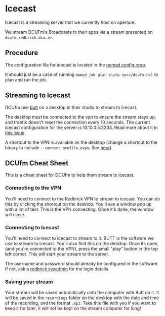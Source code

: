 # Icecast

Icecast is a streaming server that we currently host on aperture.

We stream DCUFm's Broadcasts to their apps via a stream presented on `dcufm.redbrick.dcu.ie`.

## Procedure

The configuration file for icecast is located in the [nomad config repo](https://github.com/redbrick/nomad).

It should just be a case of running `nomad job plan clubs-socs/dcufm.hcl` to plan and run the job.

## Streaming to Icecast

DCUfm use [butt](https://danielnoethen.de/butt/) on a desktop in their studio to stream to Icecast.

The desktop must be connected to the vpn to ensure the stream stays up, and traefik doesn't reset the connection every
10 seconds. The current icecast configuration for the server is 10.10.0.5:2333. Read more about it in [this issue](https://github.com/redbrick/issue-tracker/issues/4).

A shortcut to the VPN is available on the desktop (change a shortcut to the binary to include `--connect profile.ovpn`.
See [here](https://munkjensen.net/wiki/index.php/Connect_OpenVPN_on_Windows_startup)).

## DCUfm Cheat Sheet

This is a cheat sheet for DCUfm to help them stream to icecast.

### Connecting to the VPN

You'll need to connect to the Redbrick VPN to stream to icecast. You can do this by clicking the shortcut on the desktop.
You'll see a window pop up with a lot of text. This is the VPN connecting. Once it's done, the window will close.

### Connecting to Icecast

You'll need to connect to icecast to stream to it. BUTT is the software we use to stream to icecast. You'll also find this
on the desktop. Once its open, (and you're connected to the VPN), press the small "play" button in the top left corner. This
will start your stream to the server.

The username and password should already be configured in the software. If not, ask a [redbrick sysadmin](../../contact)
for the login details.

### Saving your stream

Your stream will be saved automatically onto the computer with Butt on it. It will be saved in the `recordings` folder
on the desktop with the date and time of the recording, and the format `.mp3`. Take this file with you if you want to keep
it for later, it will not be kept on the stream computer for long!
